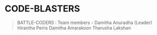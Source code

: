 # CODE-BLASTERS
> BATTLE-CODERS : Team members - Damitha Anuradha (Leader)
                                 Hirantha Peiris
                                 Damitha Amarakoon
                                 Tharusha Lakshan
